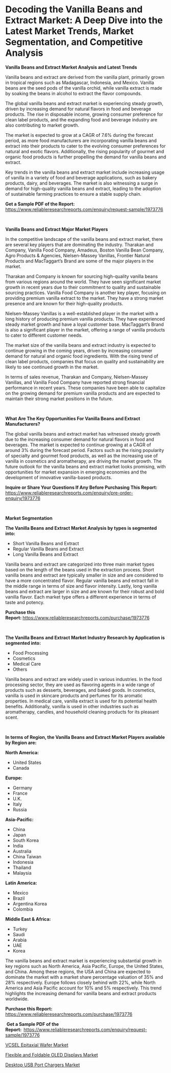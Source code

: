 <p><h1>Decoding the Vanilla Beans and Extract Market: A Deep Dive into the Latest Market Trends, Market Segmentation, and Competitive Analysis</h1></p><p><strong>Vanilla Beans and Extract Market Analysis and Latest Trends</strong></p>
<p><p>Vanilla beans and extract are derived from the vanilla plant, primarily grown in tropical regions such as Madagascar, Indonesia, and Mexico. Vanilla beans are the seed pods of the vanilla orchid, while vanilla extract is made by soaking the beans in alcohol to extract the flavor compounds.</p><p>The global vanilla beans and extract market is experiencing steady growth, driven by increasing demand for natural flavors in food and beverage products. The rise in disposable income, growing consumer preference for clean label products, and the expanding food and beverage industry are also contributing to market growth.</p><p>The market is expected to grow at a CAGR of 7.6% during the forecast period, as more food manufacturers are incorporating vanilla beans and extract into their products to cater to the evolving consumer preferences for natural and exotic flavors. Additionally, the rising popularity of gourmet and organic food products is further propelling the demand for vanilla beans and extract.</p><p>Key trends in the vanilla beans and extract market include increasing usage of vanilla in a variety of food and beverage applications, such as bakery products, dairy, and beverages. The market is also witnessing a surge in demand for high-quality vanilla beans and extract, leading to the adoption of sustainable farming practices to ensure a stable supply chain.</p></p>
<p><strong>Get a Sample PDF of the Report:&nbsp;</strong> <a href="https://www.reliableresearchreports.com/enquiry/request-sample/1973776">https://www.reliableresearchreports.com/enquiry/request-sample/1973776</a></p>
<p>&nbsp;</p>
<p><strong>Vanilla Beans and Extract Major Market Players</strong></p>
<p><p>In the competitive landscape of the vanilla beans and extract market, there are several key players that are dominating the industry. Tharakan and Company, Vanilla Food Company, Amadeus, Boston Vanilla Bean Company, Agro Products & Agencies, Nielsen-Massey Vanillas, Frontier Natural Products and MacTaggart’s Brand are some of the major players in the market.</p><p>Tharakan and Company is known for sourcing high-quality vanilla beans from various regions around the world. They have seen significant market growth in recent years due to their commitment to quality and sustainable sourcing practices. Vanilla Food Company is another key player, focusing on providing premium vanilla extract to the market. They have a strong market presence and are known for their high-quality products.</p><p>Nielsen-Massey Vanillas is a well-established player in the market with a long history of producing premium vanilla products. They have experienced steady market growth and have a loyal customer base. MacTaggart’s Brand is also a significant player in the market, offering a range of vanilla products to cater to different customer needs.</p><p>The market size of the vanilla beans and extract industry is expected to continue growing in the coming years, driven by increasing consumer demand for natural and organic food ingredients. With the rising trend of clean label products, companies that focus on quality and sustainability are likely to see continued growth in the market.</p><p>In terms of sales revenue, Tharakan and Company, Nielsen-Massey Vanillas, and Vanilla Food Company have reported strong financial performance in recent years. These companies have been able to capitalize on the growing demand for premium vanilla products and are expected to maintain their strong market positions in the future.</p></p>
<p>&nbsp;</p>
<p><strong>What Are The Key Opportunities For Vanilla Beans and Extract Manufacturers?</strong></p>
<p><p>The global vanilla beans and extract market has witnessed steady growth due to the increasing consumer demand for natural flavors in food and beverages. The market is expected to continue growing at a CAGR of around 3% during the forecast period. Factors such as the rising popularity of specialty and gourmet food products, as well as the increasing use of vanilla in cosmetics and aromatherapy, are driving the market growth. The future outlook for the vanilla beans and extract market looks promising, with opportunities for market expansion in emerging economies and the development of innovative vanilla-based products.</p></p>
<p><strong>Inquire or Share Your Questions If Any Before Purchasing This Report:</strong> <a href="https://www.reliableresearchreports.com/enquiry/pre-order-enquiry/1973776">https://www.reliableresearchreports.com/enquiry/pre-order-enquiry/1973776</a></p>
<p>&nbsp;</p>
<p><strong>Market Segmentation</strong></p>
<p><strong>The Vanilla Beans and Extract Market Analysis by types is segmented into:</strong></p>
<p><ul><li>Short Vanilla Beans and Extract</li><li>Regular Vanilla Beans and Extract</li><li>Long Vanilla Beans and Extract</li></ul></p>
<p><p>Vanilla beans and extract are categorized into three main market types based on the length of the beans used in the extraction process. Short vanilla beans and extract are typically smaller in size and are considered to have a more concentrated flavor. Regular vanilla beans and extract fall in the middle range in terms of size and flavor intensity. Lastly, long vanilla beans and extract are larger in size and are known for their robust and bold vanilla flavor. Each market type offers a different experience in terms of taste and potency.</p></p>
<p><strong>Purchase this Report:&nbsp;</strong><a href="https://www.reliableresearchreports.com/purchase/1973776">https://www.reliableresearchreports.com/purchase/1973776</a></p>
<p>&nbsp;</p>
<p><strong>The Vanilla Beans and Extract Market Industry Research by Application is segmented into:</strong></p>
<p><ul><li>Food Processing</li><li>Cosmetics</li><li>Medical Care</li><li>Others</li></ul></p>
<p><p>Vanilla beans and extract are widely used in various industries. In the food processing sector, they are used as flavoring agents in a wide range of products such as desserts, beverages, and baked goods. In cosmetics, vanilla is used in skincare products and perfumes for its aromatic properties. In medical care, vanilla extract is used for its potential health benefits. Additionally, vanilla is used in other industries such as aromatherapy, candles, and household cleaning products for its pleasant scent.</p></p>
<p>&nbsp;</p>
<p><strong>In terms of Region, the Vanilla Beans and Extract Market Players available by Region are:</strong></p>
<p>
    <p> <strong> North America: </strong>
        <ul>
            <li>United States</li>
            <li>Canada</li>
        </ul>
        </p> 
    <p> <strong> Europe: </strong>
        <ul>
            <li>Germany</li>
            <li>France</li>
            <li>U.K.</li>
            <li>Italy</li>
            <li>Russia</li>
        </ul>
        </p> 
    <p> <strong> Asia-Pacific: </strong>
        <ul>
            <li>China</li>
            <li>Japan</li>
            <li>South Korea</li>
            <li>India</li>
            <li>Australia</li>
            <li>China Taiwan</li>
            <li>Indonesia</li>
            <li>Thailand</li>
            <li>Malaysia</li>
        </ul>
        </p> 
    <p> <strong> Latin America: </strong>
        <ul>
            <li>Mexico</li>
            <li>Brazil</li>
            <li>Argentina Korea</li>
            <li>Colombia</li>
        </ul>
        </p> 
    <p> <strong> Middle East & Africa: </strong>
        <ul>
            <li>Turkey</li>
            <li>Saudi</li>
            <li>Arabia</li>
            <li>UAE</li>
            <li>Korea</li>
        </ul>
    </p>
    </p>
<p><p>The vanilla beans and extract market is experiencing substantial growth in key regions such as North America, Asia Pacific, Europe, the United States, and China. Among these regions, the USA and China are expected to dominate the market with a market share percentage valuation of 35% and 28% respectively. Europe follows closely behind with 22%, while North America and Asia Pacific account for 10% and 5% respectively. This trend highlights the increasing demand for vanilla beans and extract products worldwide.</p></p>
<p><strong>Purchase this Report: </strong><a href="https://www.reliableresearchreports.com/purchase/1973776">https://www.reliableresearchreports.com/purchase/1973776</a></p>
<p>&nbsp;<strong>Get a Sample PDF of the Report:&nbsp;&nbsp;</strong><a href="https://www.reliableresearchreports.com/enquiry/request-sample/1973776">https://www.reliableresearchreports.com/enquiry/request-sample/1973776</a></p>
<p><strong></strong></p>
<p><p><a href="https://view.publitas.com/reportprime-1/vcsel-epitaxial-wafer-market-with-the-goal-of-estimating-the-market-size-and-future-growth-potential-of-various-market-segments-based-on-component-applications-end-user-and-region/">VCSEL Epitaxial Wafer Market</a></p><p><a href="https://view.publitas.com/reportprime-1/flexible-and-foldable-oled-displays-market-offers-provide-insightful-data-for-the-time-period-from-2024-to-2031-and-also-provide-analysis-based-on-application-type-and-region/">Flexible and Foldable OLED Displays Market</a></p><p><a href="https://view.publitas.com/reportprime-1/desktop-usb-port-chargers-market-size-global-industry-overview-market-segmentation-and-forecast-2024-to-2031/">Desktop USB Port Chargers Market</a></p></p>